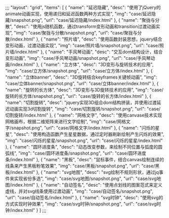;;;
"layout": "grid",
"items": [
  {
    "name": "延迟隐藏",
    "desc": "使用了jQuery的animate动画实现，使用递归和延迟函数两种方式实现",
    "img": "case/延迟隐藏/snapshot.png",
    "url": "case/延迟隐藏/index.html"
  },
   {
    "name": "聚拢与分散",
    "desc": "使用js随机函数，通过transform变形动画和transition过渡动画实现",
    "img": "case/聚拢与分散/snapshot.png",
    "url": "case/聚拢与分散/index.html"
  },
   {
    "name": "照片墙",
    "desc": "使用函数封装思想，jquery结合变形动画，过渡动画实现",
    "img": "case/照片墙/snapshot.png",
    "url": "case/照片墙/index.html"
  },
  {
    "name": "手风琴动画",
    "desc": "交互dom结构设计，结合变形动画",
    "img": "case/手风琴动画/snapshot.png",
    "url": "case/手风琴动画/index.html"
  },
  {
    "name": "立方体",
    "desc": "3D变形与旋转技术的应用",
    "img": "case/立方体/snapshot.png",
    "url": "case/立方体/index.html"
  },
  {
    "name": "立体banner",
    "desc": "3D旋转结合keyframes关键帧动画",
    "img": "case/立体banner/snapshot.png",
    "url": "case/立体banner/index.html" 
  },
  {
    "name": "旋转的长方体",
    "desc": "3D变形与3D旋转技术的应用",
    "img": "case/旋转的长方体/snapshot.png",
    "url": "case/旋转的长方体/index.html"
  },
  {
    "name": "切割旋转",
    "desc": "jquery实现3D组合dom结构拼装，并使用过渡延迟动画实现3d切割旋转",
    "img": "case/切割旋转/snapshot.png",
    "url": "case/切割旋转/index.html"
  },
  {
    "name": "网格文字",
    "desc": "使用canvase技术实现网格画布，根据二维矩阵来进行文字绘制",
    "img": "case/网格文字/snapshot.png",
    "url": "case/网格文字/index.html"
  },
  {
    "name": "闪烁的星星",
    "desc": "使用构造函数产生星星数据，通过定时器刷新绘制产生闪烁的效果",
    "img": "case/闪烁的星星/snapshot.png",
    "url": "case/闪烁的星星/index.html"
  },
  {
    "name": "圆环进度条",
    "desc": "动态改变参数，来绘制不同位置与弧度的圆弧线",
    "img": "case/圆环进度条/snapshot.png",
    "url": "case/圆环进度条/index.html"
  },
  {
    "name": "黑板",
    "desc": "鼠标事件，结合canvas绘制连续的线条来产生黑板粉笔效果",
    "img": "case/黑板/snapshot.png",
    "url": "case/黑板/index.html"
  },
  {
    "name": "svg地图",
    "desc": "svg绘制不规则形状，通过jq事件来实现省份多选",
    "img": "case/svg地图/snapshot.png",
    "url": "case/svg地图/index.html"
  },
  {
    "name": "自动签名",
    "desc": "使用点划线的图案范式来定义虚线，并对svg线条使用过渡动画",
    "img": "case/自动签名/snapshot.png",
    "url": "case/自动签名/index.html"
  },
  {
    "name": "svg时钟",
    "desc": "使用svg的方式实现时钟效果",
    "img": "case/svg时钟/snapshot.png",
    "url": "case/svg时钟/index.html"
  }
]
;;;


